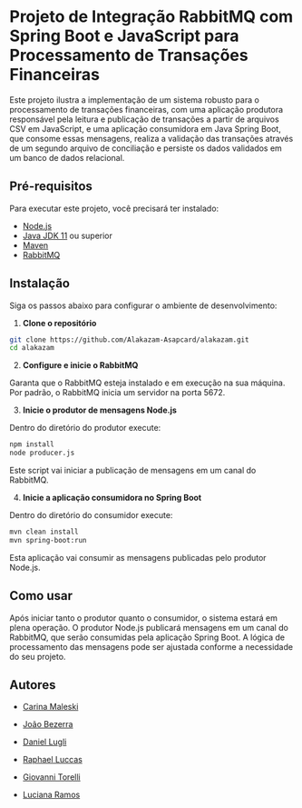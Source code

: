 # Projeto de Integração RabbitMQ com Spring Boot e JavaScript para Processamento de Transações Financeiras

Este projeto ilustra a implementação de um sistema robusto para o processamento de transações financeiras, com uma aplicação produtora responsável pela leitura e publicação de transações a partir de arquivos CSV em JavaScript, e uma aplicação consumidora em Java Spring Boot, que consome essas mensagens, realiza a validação das transações através de um segundo arquivo de conciliação e persiste os dados validados em um banco de dados relacional.

## Pré-requisitos

Para executar este projeto, você precisará ter instalado:

- [Node.js](https://nodejs.org/)
- [Java JDK 11](https://www.oracle.com/java/technologies/javase-jdk11-downloads.html) ou superior
- [Maven](https://maven.apache.org/)
- [RabbitMQ](https://www.rabbitmq.com/download.html)

## Instalação

Siga os passos abaixo para configurar o ambiente de desenvolvimento:

1. **Clone o repositório**

```bash
git clone https://github.com/Alakazam-Asapcard/alakazam.git
cd alakazam
```

2. **Configure e inicie o RabbitMQ**

Garanta que o RabbitMQ esteja instalado e em execução na sua máquina. Por padrão, o RabbitMQ inicia um servidor na porta 5672.

3. **Inicie o produtor de mensagens Node.js**

Dentro do diretório do produtor execute:

```bash
npm install
node producer.js
```

Este script vai iniciar a publicação de mensagens em um canal do RabbitMQ.

4. **Inicie a aplicação consumidora no Spring Boot**

Dentro do diretório do consumidor execute:

```bash
mvn clean install
mvn spring-boot:run
```

Esta aplicação vai consumir as mensagens publicadas pelo produtor Node.js.

## Como usar

Após iniciar tanto o produtor quanto o consumidor, o sistema estará em plena operação. O produtor Node.js publicará mensagens em um canal do RabbitMQ, que serão consumidas pela aplicação Spring Boot. A lógica de processamento das mensagens pode ser ajustada conforme a necessidade do seu projeto.

## Autores

- [Carina Maleski](https://github.com/carina-maleski)

- [João Bezerra](https://github.com/Joaobezerrajr)

- [Daniel Lugli](https://github.com/luglifilho)

- [Raphael Luccas](https://github.com/RaphaelLuccas)

- [Giovanni Torelli](https://github.com/Torelli)

- [Luciana Ramos](https://github.com/xluhramosx)


